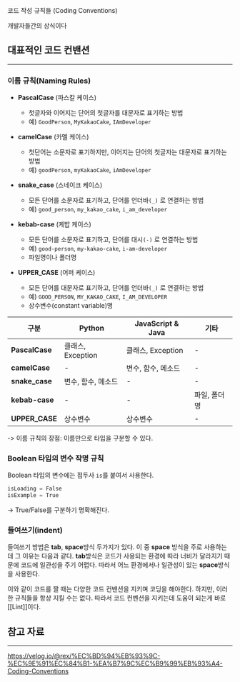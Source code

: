 코드 작성 규칙들 (Coding Conventions)

개발자들간의 상식이다

## 대표적인 코드 컨밴션
---
### 이름 규칙(Naming Rules)
- **PascalCase** (파스칼 케이스)
    - 첫글자와 이어지는 단어의 첫글자를 대문자로 표기하는 방법
    - 예) `GoodPerson`, `MyKakaoCake`, `IAmDeveloper`

- **camelCase** (카멜 케이스)
    - 첫단어는 소문자로 표기하지만, 이어지는 단어의 첫글자는 대문자로 표기하는 방법
    - 예) `goodPerson`, `myKakaoCake`, `iAmDeveloper`

- **snake_case** (스네이크 케이스)
    - 모든 단어를 소문자로 표기하고, 단어를 언더바`(_)` 로 연결하는 방법
    - 예) `good_person`, `my_kakao_cake`, `i_am_developer`

- **kebab-case** (케밥 케이스)
    - 모든 단어를 소문자로 표기하고, 단어를 대시`(-)` 로 연결하는 방법
    - 예) `good-person`, `my-kakao-cake`, `i-am-developer`
    - 파일명이나 폴더명
- **UPPER_CASE** (어퍼 케이스)
    - 모든 단어를 대문자로 표기하고, 단어를 언더바`(_)` 로 연결하는 방법
    - 예) `GOOD_PERSON`, `MY_KAKAO_CAKE`, `I_AM_DEVELOPER`
    - 상수변수(constant variable)명

| 구분             | Python         | JavaScript & Java | 기타      |
| -------------- | -------------- | ----------------- | ------- |
| **PascalCase** | 클래스, Exception | 클래스, Exception    | -       |
| **camelCase**  | -              | 변수, 함수, 메소드       | -       |
| **snake_case** | 변수, 함수, 메소드    | -                 | -       |
| **kebab-case** | -              | -                 | 파일, 폴더명 |
| **UPPER_CASE** | 상수변수           | 상수변수              | -       |
-> 이름 규칙의 장점: 이름만으로 타입을 구분할 수 있다.


### Boolean 타입의 변수 작명 규칙
Boolean 타입의 변수에는 접두사 `is`를 붙여서 사용한다.
```js
isLoading = False
isExample = True
```
-> True/False를 구분하기 명확해진다.

### 들여쓰기(indent)
들여쓰기 방법은 **tab**, **space**방식 두가지가 있다.
이 중 **space** 방식을 주로 사용하는데 그 이유는 다음과 같다.
**tab**방식은 코드가 사용되는 환경에 따라 너비가 달라지기 때문에 코드에 일관성을 주기 어렵다.
따라서 어느 환경에서나 일관성이 있는 **space**방식을 사용한다.

이와 같이 코드를 짤 때는 다양한 코드 컨밴션을 지키며 코딩을 해야한다.
하지만, 이러한 규칙들을 항상 지킬 수는 없다. 따라서 코드 컨벤션을 지키는데 도움이 되는게 바로 [[Lint]]이다.



## 참고 자료
---
https://velog.io/@rex/%EC%BD%94%EB%93%9C-%EC%9E%91%EC%84%B1-%EA%B7%9C%EC%B9%99%EB%93%A4-Coding-Conventions